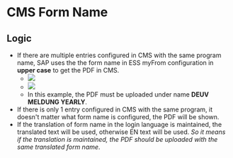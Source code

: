 # CMS Form Name

## Logic

+ If there are multiple entries configured in CMS with the same program name, SAP uses the the form name in ESS myFrom configuration in **upper case** to get the PDF in CMS.
  + ![](https://rooby.oss-cn-hangzhou.aliyuncs.com/img/20190524153150.png)
  + ![](https://rooby.oss-cn-hangzhou.aliyuncs.com/img/20190524153331.png)
  + In this example, the PDF must be uploaded under name **DEUV MELDUNG YEARLY**.
+ If there is only 1 entry configured in CMS with the same program, it doesn't matter what form name is configured, the PDF will be shown.
+ If the translation of form name in the login language is maintained, the translated text will be used, otherwise EN text will be used. *So it means if the translation is maintained, the PDF should be uploaded with the same translated form name*.